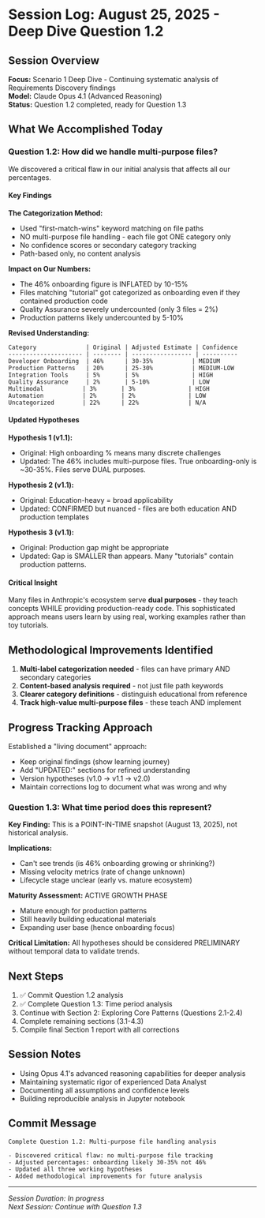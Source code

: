 # Session Log: August 25, 2025 - Deep Dive Question 1.2

## Session Overview

**Focus:** Scenario 1 Deep Dive - Continuing systematic analysis of Requirements Discovery findings  
**Model:** Claude Opus 4.1 (Advanced Reasoning)  
**Status:** Question 1.2 completed, ready for Question 1.3

## What We Accomplished Today

### Question 1.2: How did we handle multi-purpose files?

We discovered a critical flaw in our initial analysis that affects all our percentages.

#### Key Findings

**The Categorization Method:**
- Used "first-match-wins" keyword matching on file paths
- NO multi-purpose file handling - each file got ONE category only
- No confidence scores or secondary category tracking
- Path-based only, no content analysis

**Impact on Our Numbers:**
- The 46% onboarding figure is INFLATED by 10-15%
- Files matching "tutorial" got categorized as onboarding even if they contained production code
- Quality Assurance severely undercounted (only 3 files = 2%)
- Production patterns likely undercounted by 5-10%

**Revised Understanding:**
```
Category              | Original | Adjusted Estimate | Confidence
--------------------- | -------- | ----------------- | ----------
Developer Onboarding  | 46%      | 30-35%           | MEDIUM
Production Patterns   | 20%      | 25-30%           | MEDIUM-LOW  
Integration Tools     | 5%       | 5%               | HIGH
Quality Assurance     | 2%       | 5-10%            | LOW
Multimodal           | 3%       | 3%               | HIGH
Automation           | 2%       | 2%               | LOW
Uncategorized        | 22%      | 22%              | N/A
```

#### Updated Hypotheses

**Hypothesis 1 (v1.1):**
- Original: High onboarding % means many discrete challenges
- Updated: The 46% includes multi-purpose files. True onboarding-only is ~30-35%. Files serve DUAL purposes.

**Hypothesis 2 (v1.1):**
- Original: Education-heavy = broad applicability
- Updated: CONFIRMED but nuanced - files are both education AND production templates

**Hypothesis 3 (v1.1):**
- Original: Production gap might be appropriate
- Updated: Gap is SMALLER than appears. Many "tutorials" contain production patterns.

#### Critical Insight

Many files in Anthropic's ecosystem serve **dual purposes** - they teach concepts WHILE providing production-ready code. This sophisticated approach means users learn by using real, working examples rather than toy tutorials.

## Methodological Improvements Identified

1. **Multi-label categorization needed** - files can have primary AND secondary categories
2. **Content-based analysis required** - not just file path keywords
3. **Clearer category definitions** - distinguish educational from reference
4. **Track high-value multi-purpose files** - these teach AND implement

## Progress Tracking Approach

Established a "living document" approach:
- Keep original findings (show learning journey)
- Add "UPDATED:" sections for refined understanding
- Version hypotheses (v1.0 → v1.1 → v2.0)
- Maintain corrections log to document what was wrong and why

### Question 1.3: What time period does this represent?

**Key Finding:** This is a POINT-IN-TIME snapshot (August 13, 2025), not historical analysis.

**Implications:**
- Can't see trends (is 46% onboarding growing or shrinking?)
- Missing velocity metrics (rate of change unknown)
- Lifecycle stage unclear (early vs. mature ecosystem)

**Maturity Assessment:** ACTIVE GROWTH PHASE
- Mature enough for production patterns
- Still heavily building educational materials
- Expanding user base (hence onboarding focus)

**Critical Limitation:** All hypotheses should be considered PRELIMINARY without temporal data to validate trends.

## Next Steps

1. ✅ Commit Question 1.2 analysis
2. ✅ Complete Question 1.3: Time period analysis
3. Continue with Section 2: Exploring Core Patterns (Questions 2.1-2.4)
4. Complete remaining sections (3.1-4.3)
5. Compile final Section 1 report with all corrections

## Session Notes

- Using Opus 4.1's advanced reasoning capabilities for deeper analysis
- Maintaining systematic rigor of experienced Data Analyst
- Documenting all assumptions and confidence levels
- Building reproducible analysis in Jupyter notebook

## Commit Message

```
Complete Question 1.2: Multi-purpose file handling analysis

- Discovered critical flaw: no multi-purpose file tracking
- Adjusted percentages: onboarding likely 30-35% not 46%
- Updated all three working hypotheses
- Added methodological improvements for future analysis
```

---
*Session Duration: In progress*  
*Next Session: Continue with Question 1.3*
